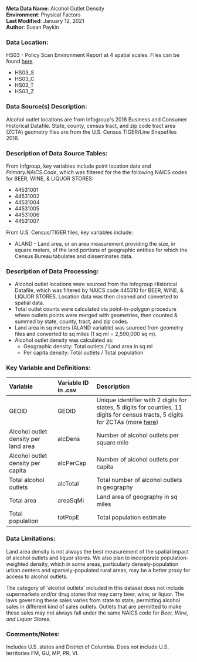 **Meta Data Name**: Alcohol Outlet Density  
**Environment**: Physical Factors   
**Last Modified**: January 12, 2021   
**Author**: Susan Paykin    

### Data Location: 
HS03 - Policy Scan Environment Report at 4 spatial scales. Files can be found [here](https://github.com/GeoDaCenter/opioid-policy-scan/tree/master/Policy_Scan/data_final).
* HS03_S 
* HS03_C
* HS03_T  
* HS03_Z 

### Data Source(s) Description:  
Alcohol outlet locations are from Infogroup's 2018 Business and Consumer Historical Datafile. State, county, census tract, and zip code tract area (ZCTA) geometry files are from the U.S. Census TIGER/Line Shapefiles 2018. 

### Description of Data Source Tables: 

From Infgroup, key variables include point location data and *Primary.NAICS.Code*, which was filtered for the the following NAICS codes for BEER, WINE, & LIQUOR STORES:
* 44531001
* 44531002 
* 44531004 
* 44531005 
* 44531006 
* 44531007

From U.S. Census/TIGER files, key variables include: 
* ALAND - Land area, or an area measurement providing the size, in square meters, of the land portions of geographic entities for which the Census Bureau tabulates and disseminates data.

### Description of Data Processing: 

* Alcohol outlet locations were sourced from the Infogroup Historical Datafile, which was filtered by NAICS code 445310 for BEER, WINE, & LIQUOR STORES. Location data was then cleaned and converted to spatial data.
* Total outlet counts were calculated via point-in-polygon procedure where outlets points were merged with geometries, then counted & summed by state, county, tract, and zip codes.
* Land area in sq meters (ALAND variable) was sourced from geometry files and converted to sq miles (1 sq mi = 2,590,000 sq m).
* Alcohol outlet density was calculated as: 
  * Geographic density: Total outlets / Land area in sq mi
  * Per capita density: Total outlets / Total population

### Key Variable and Definitions:

| Variable | Variable ID in .csv | Description |
|:---------|:--------------------|:------------|
| GEOID | GEOID | Unique identifier with 2 digits for states, 5 digits for counties, 11 digits for census tracts, 5 digits for ZCTAs (more [here](https://www.census.gov/programs-surveys/geography/guidance/geo-identifiers.html)) |
| Alcohol outlet density per land area | alcDens | Number of alcohol outlets per square mile |
| Alcohol outlet density per capita | alcPerCap | Number of alcohol outlets per capita |
| Total alcohol outlets | alcTotal | Total number of alcohol outlets in geography |
| Total area | areaSqMi | Land area of geography in sq miles |
| Total population | totPopE | Total population estimate |

### Data Limitations: 
Land area density is not always the best measurement of the spatial impact of alcohol outlets and liquor stores. We also plan to incorporate population-weighted density, which in some areas, particularly densely-population urban centers and sparsely-populated rural areas, may be a better proxy for access to alcohol outlets.   

The category of 'alcohol outlets' included in this dataset does not include supermarkets and/or drug stores that may carry beer, wine, or liquor. The laws governing these sales varies from state to state, permitting alcohol sales in different kind of sales outlets. Outlets that are permitted to make these sales may not always fall under the same NAICS code for *Beer, Wine, and Liquor Stores*. 

### Comments/Notes:

Includes U.S. states and District of Columbia. Does not include U.S. territories FM, GU, MP, PR, VI.
